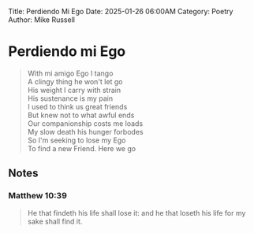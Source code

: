 Title: Perdiendo Mi Ego
Date: 2025-01-26 06:00AM
Category: Poetry
Author: Mike Russell
# Perdiendo mi Ego

> With mi amigo Ego I tango<br>
A clingy thing he won't let go<br>
His weight I carry with strain<br>
His sustenance is my pain<br>
I used to think us great friends<br>
But knew not to what awful ends<br>
Our companionship costs me loads<br>
My slow death his hunger forbodes<br>
So I'm seeking to lose my Ego<br>
To find a new Friend. Here we go

## Notes

### Matthew 10:39

> He that findeth his life shall lose it: and he that loseth his life for my sake shall find it.
